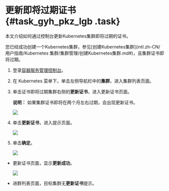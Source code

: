 # 更新即将过期证书 {#task_gyh_pkz_lgb .task}

本文介绍如何通过控制台更新Kubernetes集群即将过期的证书。

您已经成功创建一个Kubernetes集群，参见[创建Kubernetes集群](intl.zh-CN/用户指南/Kubernetes 集群/集群管理/创建Kubernetes集群.md#)，且集群证书即将过期。

1.  登录[容器服务管理控制台](https://cs.console.aliyun.com)。 
2.  在 Kubernetes 菜单下，单击左侧导航栏中的**集群**，进入集群列表页面。 
3.  单击证书即将过期集群右侧的**更新证书**，进入更新证书页面。 

    **说明：** 如果集群证书即将在两个月左右过期，会出现更新证书。

    ![](http://static-aliyun-doc.oss-cn-hangzhou.aliyuncs.com/assets/img/105155/154769402637315_zh-CN.png) 

4.  单击**更新证书**，进入提示页面。 

    ![](http://static-aliyun-doc.oss-cn-hangzhou.aliyuncs.com/assets/img/105155/154769402637328_zh-CN.png)

5.  单击**确定**。 

    ![](http://static-aliyun-doc.oss-cn-hangzhou.aliyuncs.com/assets/img/105155/154769402737330_zh-CN.png)


-   更新证书页面，显示**更新成功**。

    ![](http://static-aliyun-doc.oss-cn-hangzhou.aliyuncs.com/assets/img/105155/154769402737532_zh-CN.png)

-   进群列表页面，目标集群无**更新证书**提示。

